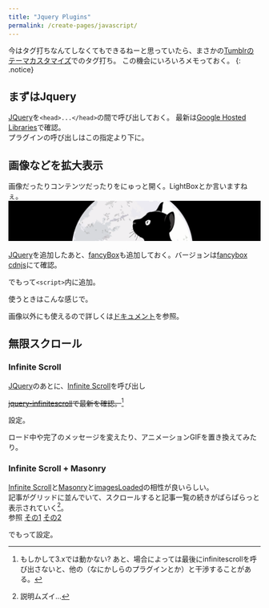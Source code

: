 ```yaml
---
title: "Jquery Plugins"
permalink: /create-pages/javascript/
---
```

今はタグ打ちなんてしなくてもできるねーと思っていたら、まさかの[Tumblrのテーマカスタマイズ](/tumblr/custom-theme/)でのタグ打ち。
この機会にいろいろメモっておく。
{: .notice}

## まずはJquery
[JQuery][]を`<head>...</head>`の間で呼び出しておく。
<span><script src="https://gist.github.com/laureltreetop/59d30a038a01d98a7fe6bc1c7bcc2a91.js"></script></span>
最新は[Google Hosted Libraries](https://developers.google.com/speed/libraries/)で確認。  
プラグインの呼び出しはこの指定より下に。

## 画像などを拡大表示

画像だったりコンテンツだったりをにゅっと開く。LightBoxとか言いますねぇ。    
[![fancyBox-test](/assets/images/github-header.png)](/assets/images/github-header.png)

[JQuery][]を追加したあと、[fancyBox](http://fancyapps.com/fancybox/3/)も追加しておく。バージョンは[fancybox cdnjs](https://cdnjs.com/libraries/fancybox/)にて確認。  
<script src="https://gist.github.com/laureltreetop/5b77a8d4107f307f362c7a54b78702a2.js"></script>

でもって`<script>`内に追加。
<script src="https://gist.github.com/laureltreetop/20cd1eb92d5b1e9a83de7ba6ed867841.js"></script>
使うときはこんな感じで。  
<script src="https://gist.github.com/laureltreetop/7e6d97ed4adbd3b9309b6d8c803714b7.js"></script>
画像以外にも使えるので詳しくは[ドキュメント](http://fancyapps.com/fancybox/3/docs/)を参照。

## 無限スクロール
### Infinite Scroll

[JQuery][]のあとに、[Infinite Scroll][]を呼び出し
<script src="https://gist.github.com/laureltreetop/1a9dc2373991dc59d93270f752e3577b.js"></script>
~~[jquery-infinitescroll](https://cdnjs.com/libraries/jquery-infinitescroll)で最新を確認。~~[^cannotinfinite]  

[^cannotinfinite]: もしかして3.xでは動かない? あと、場合によっては最後にinfinitescrollを呼び出さないと、他の（なにかしらのプラグインとか）と干渉することがある。  

設定。
<script src="https://gist.github.com/laureltreetop/bf184996dadb4a4b7d059cf0f1239e68.js"></script>
ロード中や完了のメッセージを変えたり、アニメーションGIFを置き換えてみたり。  



### Infinite Scroll + Masonry

[Infinite Scroll][]と[Masonry][]と[imagesLoaded][]の相性が良いらしい。  
記事がグリッドに並んでいて、スクロールすると記事一覧の続きがぱらぱらっと表示されていく[^masonry]。  
参照 [その1](http://illbenet.jp/view/78) [その2](http://illbenet.jp/view/77)

[^masonry]: 説明ムズイ…

<script src="https://gist.github.com/laureltreetop/f85fc186dd2c122008ad6ab8566a472f.js"></script>

でもって設定。  
<script src="https://gist.github.com/laureltreetop/c0e3d27195fbc57054f139a65f2e6af2.js"></script>


[JQuery]: https://jquery.com/
[Infinite Scroll]: https://infinite-scroll.com/
[Masonry]: https://masonry.desandro.com/
[imagesLoaded]: https://imagesloaded.desandro.com/